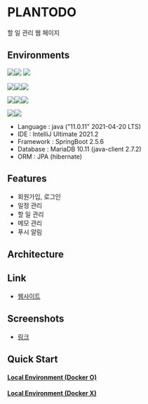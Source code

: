 # PLANTODO
할 일 관리 웹 페이지

## Environments

<img src="https://img.shields.io/badge/Java-007396?style=for-the-badge&logo=OpenJDK&logoColor=white"/><img src="https://img.shields.io/badge/springboot-6DB33F?style=for-the-badge&logo=springboot&logoColor=white">
<img src="https://img.shields.io/badge/intellijidea-000000?style=for-the-badge&logo=intellijidea&logoColor=white">

<img src="https://img.shields.io/badge/thymeleaf-005F0F?style=for-the-badge&logo=thymeleaf&logoColor=white"><img src="https://img.shields.io/badge/bootstrap-7952B3?style=for-the-badge&logo=bootstrap&logoColor=white"><img src="https://img.shields.io/badge/jquery-0769AD?style=for-the-badge&logo=jquery&logoColor=white">

<img src="https://img.shields.io/badge/hibernate-59666C?style=for-the-badge&logo=hibernate&logoColor=white"><img src="https://img.shields.io/badge/redis-DC382D?style=for-the-badge&logo=redis&logoColor=white"><img src="https://img.shields.io/badge/mariadb-003545?style=for-the-badge&logo=mariadb&logoColor=white">

<img src="https://img.shields.io/badge/docker-2496ED?style=for-the-badge&logo=docker&logoColor=white"><img src="https://img.shields.io/badge/amazonec2-FF9900?style=for-the-badge&logo=amazonec2&logoColor=white">

- Language : java ("11.0.11" 2021-04-20 LTS)
- IDE : IntelliJ Ultimate 2021.2
- Framework : SpringBoot 2.5.6 
- Database : MariaDB 10.11 (java-client 2.7.2)
- ORM : JPA (hibernate)

## Features
- 회원가입, 로그인
- 일정 관리
- 할 일 관리
- 메모 관리
- 푸시 알림

## Architecture

## Link
- [웹사이트](plantodo.site)

## Screenshots
- [링크](https://github.com/yeonleaf/plantodo/wiki/%EB%8F%99%EC%9E%91-%ED%99%95%EC%9D%B8%EC%9A%A9-GIF-(2023.06.04))

## Quick Start

#### [Local Environment (Docker O)](https://github.com/yeonleaf/plantodo/wiki/%EC%8B%A4%ED%96%89-%EB%B0%A9%EB%B2%95-(1)-Ubuntu,-Docker(Docker-Compose)-(O))
#### [Local Environment (Docker X)](https://github.com/yeonleaf/plantodo/wiki/%EC%8B%A4%ED%96%89-%EB%B0%A9%EB%B2%95-(2)-Ubuntu,-Docker(Docker-Compose)-(X))
